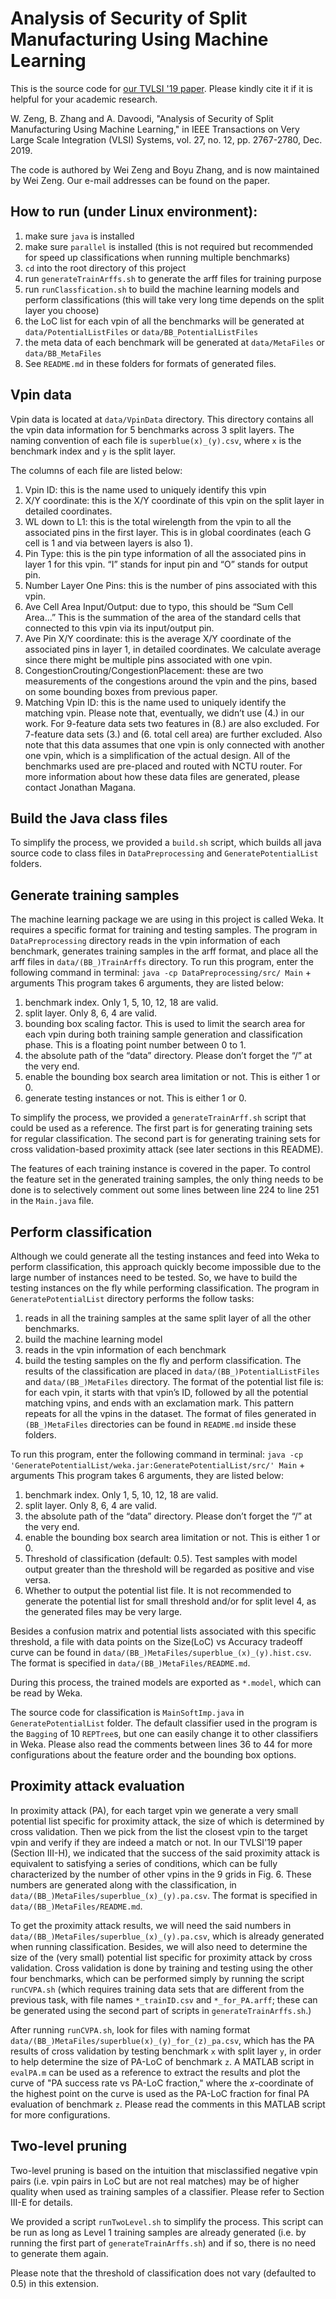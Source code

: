 # Analysis of Security of Split Manufacturing Using Machine Learning
This is the source code for [our TVLSI '19 paper](https://ieeexplore.ieee.org/document/8789523). Please kindly cite it if it is helpful for your academic research.

W. Zeng, B. Zhang and A. Davoodi, "Analysis of Security of Split Manufacturing Using Machine Learning," in IEEE Transactions on Very Large Scale Integration (VLSI) Systems, vol. 27, no. 12, pp. 2767-2780, Dec. 2019.

The code is authored by Wei Zeng and Boyu Zhang, and is now maintained by Wei Zeng. Our e-mail addresses can be found on the paper.

## How to run (under Linux environment):
1.	make sure `java` is installed
2.	make sure `parallel` is installed (this is not required but recommended for speed up classifications when running multiple benchmarks)
3.	`cd` into the root directory of this project
4.	run `generateTrainArffs.sh` to generate the arff files for training purpose
5.	run `runClassfication.sh` to build the machine learning models and perform classifications (this will take very long time depends on the split layer you choose)
6.	the LoC list for each vpin of all the benchmarks will be generated at `data/PotentialListFiles` or `data/BB_PotentialListFiles`
7.	the meta data of each benchmark will be generated at `data/MetaFiles` or `data/BB_MetaFiles`
8.	See `README.md` in these folders for formats of generated files.

## Vpin data
Vpin data is located at `data/VpinData` directory. This directory contains all the vpin data information for 5 benchmarks across 3 split layers. The naming convention of each file is `superblue(x)_(y).csv`, where `x` is the benchmark index and `y` is the split layer. 

The columns of each file are listed below:
1.	Vpin ID: this is the name used to uniquely identify this vpin
2.	X/Y coordinate: this is the X/Y coordinate of this vpin on the split layer in detailed coordinates. 
3.	WL down to L1: this is the total wirelength from the vpin to all the associated pins in the first layer. This is in global coordinates (each G cell is 1 and via between layers is also 1). 
4.	Pin Type: this is the pin type information of all the associated pins in layer 1 for this vpin. “I” stands for input pin and “O” stands for output pin.
5.	Number Layer One Pins: this is the number of pins associated with this vpin.
6.	Ave Cell Area Input/Output: due to typo, this should be “Sum Cell Area…” This is the summation of the area of the standard cells that connected to this vpin via its input/output pin.
7.	Ave Pin X/Y coordinate: this is the average X/Y coordinate of the associated pins in layer 1, in detailed coordinates. We calculate average since there might be multiple pins associated with one vpin. 
8.	CongestionCrouting/CongestionPlacement: these are two measurements of the congestions around the vpin and the pins, based on some bounding boxes from previous paper. 
9.	Matching Vpin ID: this is the name used to uniquely identify the matching vpin.
Please note that, eventually, we didn’t use (4.) in our work. For 9-feature data sets two features in (8.) are also excluded. For 7-feature data sets (3.) and (6. total cell area) are further excluded. Also note that this data assumes that one vpin is only connected with another one vpin, which is a simplification of the actual design. All of the benchmarks used are pre-placed and routed with NCTU router. For more information about how these data files are generated, please contact Jonathan Magana. 

## Build the Java class files
To simplify the process, we provided a `build.sh` script, which builds all java source code to class files in `DataPreprocessing` and `GeneratePotentialList` folders.

## Generate training samples
The machine learning package we are using in this project is called Weka. It requires a specific format for training and testing samples. The program in `DataPreprocessing` directory reads in the vpin information of each benchmark, generates training samples in the arff format, and place all the arff files in `data/(BB_)TrainArffs` directory. To run this program, enter the following command in terminal:
`java -cp DataPreprocessing/src/ Main` + arguments
This program takes 6 arguments, they are listed below:
1.	benchmark index. Only 1, 5, 10, 12, 18 are valid.
2.	split layer. Only 8, 6, 4 are valid.
3.	bounding box scaling factor. This is used to limit the search area for each vpin during both training sample generation and classification phase. This is a floating point number between 0 to 1.
4.	the absolute path of the “data” directory. Please don’t forget the “/” at the very end.
5.	enable the bounding box search area limitation or not. This is either 1 or 0.
6.	generate testing instances or not. This is either 1 or 0.

To simplify the process, we provided a `generateTrainArff.sh` script that could be used as a reference. The first part is for generating training sets for regular classification. The second part is for generating training sets for cross validation-based proximity attack (see later sections in this README).

The features of each training instance is covered in the paper. To control the feature set in the generated training samples, the only thing needs to be done is to selectively comment out some lines between line 224 to line 251 in the `Main.java` file. 

## Perform classification
Although we could generate all the testing instances and feed into Weka to perform classification, this approach quickly become impossible due to the large number of instances need to be tested. So, we have to build the testing instances on the fly while performing classification. The program in `GeneratePotentialList` directory performs the follow tasks:
1.	reads in all the training samples at the same split layer of all the other benchmarks.
2.	build the machine learning model
3.	reads in the vpin information of each benchmark
4.	build the testing samples on the fly and perform classification. 
The results of the classification are placed in `data/(BB_)PotentialListFiles` and `data/(BB_)MetaFiles` directory. The format of the potential list file is: for each vpin, it starts with that vpin’s ID, followed by all the potential matching vpins, and ends with an exclamation mark. This pattern repeats for all the vpins in the dataset. The format of files generated in `(BB_)MetaFiles` directories can be found in `README.md` inside these folders.

To run this program, enter the following command in terminal:
`java -cp 'GeneratePotentialList/weka.jar:GeneratePotentialList/src/' Main` + arguments
This program takes 6 arguments, they are listed below:
1.	benchmark index. Only 1, 5, 10, 12, 18 are valid.
2.	split layer. Only 8, 6, 4 are valid.
3.	the absolute path of the “data” directory. Please don’t forget the “/” at the very end.
4.	enable the bounding box search area limitation or not. This is either 1 or 0.
5. Threshold of classification (default: 0.5). Test samples with model output greater than the threshold will be regarded as positive and vise versa.
6. Whether to output the potential list file. It is not recommended to generate the potential list for small threshold and/or for split level 4, as the generated files may be very large.

Besides a confusion matrix and potential lists associated with this specific threshold, a file with data points on the Size(LoC) vs Accuracy tradeoff curve can be found in `data/(BB_)MetaFiles/superblue_(x)_(y).hist.csv`. The format is specified in `data/(BB_)MetaFiles/README.md`.

During this process, the trained models are exported as `*.model`, which can be read by Weka.

The source code for classification is `MainSoftImp.java` in `GeneratePotentialList` folder. The default classifier used in the program is the `Bagging` of 10 `REPTree`s, but one can easily change it to other classifiers in Weka. Please also read the comments between lines 36 to 44 for more configurations about the feature order and the bounding box options.


## Proximity attack evaluation
In proximity attack (PA), for each target vpin we generate a very small potential list specific for proximity attack, the size of which is determined by cross validation. Then we pick from the list the closest vpin to the target vpin and verify if they are indeed a match or not. In our TVLSI'19 paper (Section III-H), we indicated that the success of the said proximity attack is equivalent to satisfying a series of conditions, which can be fully characterized by the number of other vpins in the 9 grids in Fig. 6. These numbers are generated along with the classification, in `data/(BB_)MetaFiles/superblue_(x)_(y).pa.csv`. The format is specified in `data/(BB_)MetaFiles/README.md`.

To get the proximity attack results, we will need the said numbers in `data/(BB_)MetaFiles/superblue_(x)_(y).pa.csv`, which is already generated when running classification. Besides, we will also need to determine the size of the (very small) potential list specific for proximity attack by cross validation. Cross validation is done by training and testing using the other four benchmarks, which can be performed simply by running the script `runCVPA.sh` (which requires training data sets that are different from the previous task, with file names `*_trainID.csv` and `*_for_PA.arff`; these can be generated using the second part of scripts in `generateTrainArffs.sh`.)

After running `runCVPA.sh`, look for files with naming format `data/(BB_)MetaFiles/superblue(x)_(y)_for_(z)_pa.csv`, which has the PA results of cross validation by testing benchmark `x` with split layer `y`, in order to help determine the size of PA-LoC of benchmark `z`. A MATLAB script in `evalPA.m` can be used as a reference to extract the results and plot the curve of "PA success rate vs PA-LoC fraction," where the $x$-coordinate of the highest point on the curve is used as the PA-LoC fraction for final PA evaluation of benchmark `z`. Please read the comments in this MATLAB script for more configurations.

## Two-level pruning
Two-level pruning is based on the intuition that misclassified negative vpin pairs (i.e. vpin pairs in LoC but are not real matches) may be of higher quality when used as training samples of a classifier. Please refer to Section III-E for details.

We provided a script `runTwoLevel.sh` to simplify the process. This script can be run as long as Level 1 training samples are already generated (i.e. by running the first part of `generateTrainArffs.sh`) and if so, there is no need to generate them again.

Please note that the threshold of classification does not vary (defaulted to 0.5) in this extension.

